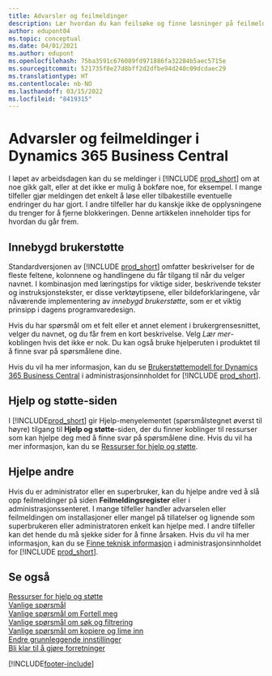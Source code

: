 ```yaml
---
title: Advarsler og feilmeldinger
description: Lær hvordan du kan feilsøke og finne løsninger på feilmeldinger når du arbeider i Business Central.
author: edupont04
ms.topic: conceptual
ms.date: 04/01/2021
ms.author: edupont
ms.openlocfilehash: 75ba3591c676089fd971886fa32284b5aec5715e
ms.sourcegitcommit: 521735f8e27d8bff2d2dfbe94d240c09dcdaec29
ms.translationtype: HT
ms.contentlocale: nb-NO
ms.lasthandoff: 03/15/2022
ms.locfileid: "8419315"
---
```

# <a name="warnings-and-error-messages-in-dynamics-365-business-central"></a>Advarsler og feilmeldinger i Dynamics 365 Business Central

I løpet av arbeidsdagen kan du se meldinger i [!INCLUDE [prod_short](includes/prod_short.md)] om at noe gikk galt, eller at det ikke er mulig å bokføre noe, for eksempel. I mange tilfeller gjør meldingen det enkelt å løse eller tilbakestille eventuelle endringer du har gjort. I andre tilfeller har du kanskje ikke de opplysningene du trenger for å fjerne blokkeringen. Denne artikkelen inneholder tips for hvordan du går frem.  

## <a name="in-product-user-assistance"></a>Innebygd brukerstøtte

Standardversjonen av [!INCLUDE [prod_short](includes/prod_short.md)] omfatter beskrivelser for de fleste feltene, kolonnene og handlingene du får tilgang til når du velger navnet. I kombinasjon med læringstips for viktige sider, beskrivende tekster og instruksjonstekster, er disse verktøytipsene, eller bildeforklaringene, vår nåværende implementering av *innebygd brukerstøtte*, som er et viktig prinsipp i dagens programvaredesign.  

Hvis du har spørsmål om et felt eller et annet element i brukergrensesnittet, velger du navnet, og du får frem en kort beskrivelse. Velg *Lær mer*-koblingen hvis det ikke er nok. Du kan også bruke hjelperuten i produktet til å finne svar på spørsmålene dine.  

Hvis du vil ha mer informasjon, kan du se [Brukerstøttemodell for Dynamics 365 Business Central](/dynamics365/business-central/dev-itpro/user-assistance) i administrasjonsinnholdet for [!INCLUDE [prod_short](includes/prod_short.md)].  

## <a name="help-and-support-page"></a>Hjelp og støtte-siden

I [!INCLUDE[prod_short](includes/prod_short.md)] gir Hjelp-menyelementet (spørsmålstegnet øverst til høyre) tilgang til **Hjelp og støtte**-siden, der du finner koblinger til ressurser som kan hjelpe deg med å finne svar på spørsmålene dine. Hvis du vil ha mer informasjon, kan du se [Ressurser for hjelp og støtte](product-help-and-support.md).  

## <a name="help-others"></a>Hjelpe andre

Hvis du er administrator eller en superbruker, kan du hjelpe andre ved å slå opp feilmeldinger på siden **Feilmeldingsregister** eller i administrasjonssenteret. I mange tilfeller handler advarselen eller feilmeldingen om installasjoner eller mangel på tillatelser og lignende som superbrukeren eller administratoren enkelt kan hjelpe med. I andre tilfeller kan det hende du må sjekke sider for å finne årsaken. Hvis du vil ha mer informasjon, kan du se [Finne teknisk informasjon](/dynamics365/business-central/dev-itpro/administration/manage-technical-support#finding-technical-information) i administrasjonsinnholdet for [!INCLUDE [prod_short](includes/prod_short.md)].  

## <a name="see-also"></a>Se også

[Ressurser for hjelp og støtte](product-help-and-support.md)  
[Vanlige spørsmål](across-faq.yml)  
[Vanlige spørsmål om Fortell meg](ui-search-faq.md)  
[Vanlige spørsmål om søk og filtrering](ui-search-filter-faq.yml)  
[Vanlige spørsmål om kopiere og lime inn](faq-copy-paste.yml)  
[Endre grunnleggende innstillinger](ui-change-basic-settings.md)  
[Bli klar til å gjøre forretninger](ui-get-ready-business.md)  


[!INCLUDE[footer-include](includes/footer-banner.md)]
